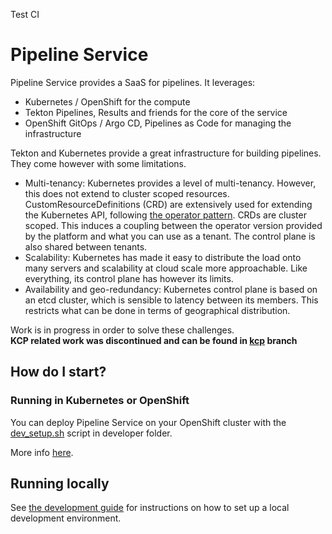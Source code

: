 Test CI

# Pipeline Service

Pipeline Service provides a SaaS for pipelines. It leverages:

- Kubernetes / OpenShift for the compute
- Tekton Pipelines, Results and friends for the core of the service
- OpenShift GitOps / Argo CD, Pipelines as Code for managing the infrastructure


Tekton and Kubernetes provide a great infrastructure for building pipelines. They come however with some limitations.

- Multi-tenancy: Kubernetes provides a level of multi-tenancy. However, this does not extend to cluster scoped resources. CustomResourceDefinitions (CRD) are extensively used for extending the Kubernetes API, following [the operator pattern](https://kubernetes.io/docs/concepts/extend-kubernetes/operator/).  CRDs are cluster scoped. This induces a coupling between the operator version provided by the platform and what you can use as a tenant. The control plane is also shared between tenants.
- Scalability: Kubernetes has made it easy to distribute the load onto many servers and scalability at cloud scale more approachable. Like everything, its control plane has however its limits.
- Availability and geo-redundancy: Kubernetes control plane is based on an etcd cluster, which is sensible to latency between its members. This restricts what can be done in terms of geographical distribution.

Work is in progress in order to solve these challenges.   
**KCP related work was discontinued and can be found in [kcp](https://github.com/openshift-pipelines/pipeline-service/tree/kcp) branch**

## How do I start?

### Running in Kubernetes or OpenShift

You can deploy Pipeline Service on your OpenShift cluster with the [dev_setup.sh](./developer/openshift/dev_setup.sh) script in developer folder.

More info [here](./developer/openshift/README.md).

## Running locally

See [the development guide](./developer/docs/DEVELOPMENT.md) for instructions on how to set up a local development environment.
